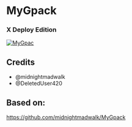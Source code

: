 # MyGpack

### X Deploy Edition

<p align="center">

<a href = "https://heroku.com/deploy?template=https://github.com/applled/AppleInstall"><img src="https://www.herokucdn.com/deploy/button.svg" alt="MyGpac"> </a>

</p>

## Credits

- @midnightmadwalk
- @DeletedUser420

## Based on:

https://github.com/midnightmadwalk/MyGpack
